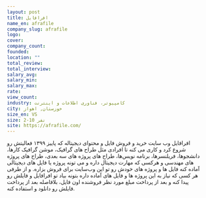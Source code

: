 ```yaml
---
layout: post
title: افرافایل
name_en: afrafile
company_slug: afrafile
logo: 
cover: 
company_count:
founded:
location: ""
total_review: 
total_interview: 
salary_avg: 
salary_min: 
salary_max: 
rate: 
view_count: 
industry: کامپیوتر، فناوری اطلاعات و اینترنت
city: خوزستان, اهواز
size_en: VS
size: 2-10 نفر
site: https://afrafile.com/
---
```


افرافایل وب سایت خرید و فروش فایل و محتوای دیجیتاله که پاییز ۱۳۹۹ فعالیتش رو شروع کرد و کاری می کنه تا افرادی مثل طراح های گرافیک، موشن گرافیک کارها، دانشجوها، فریلنسرها، برنامه نویس‌ها، طراح های پروژه های سه بعدی، طراح های پروژه های مهندسی و هرکسی که مهارت دیجیتال داره و می تونه پروژه یا فایل های دیجیتالی آماده کنه فایل ها و پروژه های خودش رو تو این وب‌سایت برای فروش بزاره. و از طرفی هر کسی که نیاز به این پروژه ها و فایل های آماده داره بتونه بیاد تو افرافایل و فایلش رو پیدا کنه و بعد از پرداخت مبلغ مورد نظر فروشنده اون فایل، بلافاصله بعد از پرداخت فایلش رو دانلود و استفاده کنه. 
